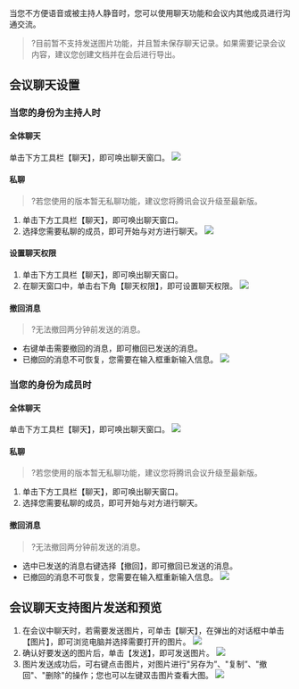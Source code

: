 当您不方便语音或被主持人静音时，您可以使用聊天功能和会议内其他成员进行沟通交流。

>?目前暂不支持发送图片功能，并且暂未保存聊天记录。如果需要记录会议内容，建议您创建文档并在会后进行导出。


## 会议聊天设置

### 当您的身份为主持人时

#### 全体聊天
单击下方工具栏【聊天】，即可唤出聊天窗口。
![](https://main.qcloudimg.com/raw/ea8b1946afed4d9ba739ff05d6dc1bc8.jpg)

#### 私聊
>?若您使用的版本暂无私聊功能，建议您将腾讯会议升级至最新版。

1. 单击下方工具栏【聊天】，即可唤出聊天窗口。
2. 选择您需要私聊的成员，即可开始与对方进行聊天。
![](https://main.qcloudimg.com/raw/1e6f47f1da7a1c136b3ba1c38f8576b9.jpg)


#### 设置聊天权限
1. 单击下方工具栏【聊天】，即可唤出聊天窗口。
2. 在聊天窗口中，单击右下角【聊天权限】，即可设置聊天权限。
![](https://main.qcloudimg.com/raw/13589ce8c26d654bfe134adeec246401.jpg)




#### 撤回消息
>?无法撤回两分钟前发送的消息。

- 右键单击需要撤回的消息，即可撤回已发送的消息。
- 已撤回的消息不可恢复，您需要在输入框重新输入信息。
![](https://main.qcloudimg.com/raw/56c608c7613f887290a2db9076c3c4fa.jpg)



### 当您的身份为成员时
#### 全体聊天
单击下方工具栏【聊天】，即可唤出聊天窗口。
![](https://main.qcloudimg.com/raw/68a47f8f9b7d4f34637799b463245d38.png)


#### 私聊
>?若您使用的版本暂无私聊功能，建议您将腾讯会议升级至最新版。

1. 单击下方工具栏【聊天】，即可唤出聊天窗口。
2. 选择您需要私聊的成员，即可开始与对方进行聊天。



#### 撤回消息
>?无法撤回两分钟前发送的消息。

- 选中已发送的消息右键选择【撤回】，即可撤回已发送的消息。
- 已撤回的消息不可恢复，您需要在输入框重新输入信息。
![](https://main.qcloudimg.com/raw/56c608c7613f887290a2db9076c3c4fa.jpg)



## 会议聊天支持图片发送和预览
1. 在会议中聊天时，若需要发送图片，可单击【聊天】，在弹出的对话框中单击【图片】，即可浏览电脑并选择需要打开的图片。
![](https://main.qcloudimg.com/raw/adb25880cd7b9bc844b98315ee313cd1.jpg)
2. 确认好要发送的图片后，单击【发送】，即可发送图片。
![](https://main.qcloudimg.com/raw/2bb3def0dde41f35ab767b32c041e7e9.jpg)
3. 图片发送成功后，可右键点击图片，对图片进行"另存为”、"复制”、"撤回"、"删除"的操作；您也可以左键双击图片查看大图。
![](https://main.qcloudimg.com/raw/71f7725b539fc68f4722554d9a0f90be.jpg)
